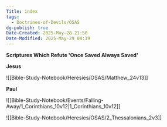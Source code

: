 ```yaml
---
Title: index
tags:
  - Doctrines-of-Devils/OSAS
dg-publish: true
Date-Created: 2025-May-28 21:50
Date-Modified: 2025-May-29 04:19
---
```

**Scriptures Which Refute 'Once Saved Always Saved'**

**Jesus**

![[Bible-Study-Notebook/Heresies/OSAS/Matthew_24v13]]

**Paul**

![[Bible-Study-Notebook/Events/Falling-Away/1_Corinthians_10v12|1_Corinthians_10v12]]

![[Bible-Study-Notebook/Heresies/OSAS/2_Thessalonians_2v3]]
